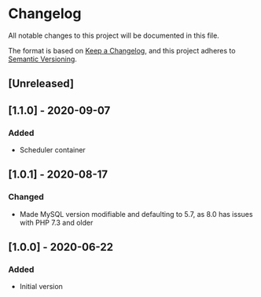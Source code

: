 # Changelog
All notable changes to this project will be documented in this file.

The format is based on [Keep a Changelog](https://keepachangelog.com/en/1.0.0/),
and this project adheres to [Semantic Versioning](https://semver.org/spec/v2.0.0.html).

## [Unreleased]

## [1.1.0] - 2020-09-07
### Added
- Scheduler container

## [1.0.1] - 2020-08-17
### Changed
- Made MySQL version modifiable and defaulting to 5.7, as 8.0 has issues with PHP 7.3 and older

## [1.0.0] - 2020-06-22
### Added
- Initial version